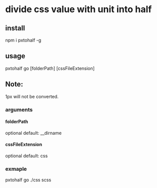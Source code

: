 # divide css value with unit into half 

## install
npm i pxtohalf -g

## usage          
pxtohalf go [folderPath] [cssFileExtension]

## Note:
1px will not be converted.

### arguments
#### folderPath 
optional
default: __dirname

#### cssFileExtension
optional
default: css

### exmaple
pxtohalf go ./css scss 


 